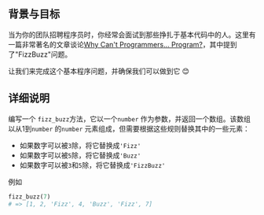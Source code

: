 <!-- Please put your translation here and with the same style in README.md -->
## 背景与目标

当为你的团队招聘程序员时，你经常会面试到那些挣扎于基本代码中的人。这里有一篇非常著名的文章谈论[Why Can't Programmers... Program?](http://blog.codinghorror.com/why-cant-programmers-program/)，其中提到了"FizzBuzz"问题。

让我们来完成这个基本程序问题，并确保我们可以做到它 😊

## 详细说明

编写一个 `fizz_buzz`方法，它以一个`number` 作为参数，并返回一个数组。该数组以从1到`number` 的`number` 元素组成，但需要根据这些规则替换其中的一些元素：

- 如果数字可以被`3`除，将它替换成`'Fizz'`
- 如果数字可以被`5`除，将它替换成`'Buzz'`
- 如果数字可以被`3`和`5`除，将它替换成`'FizzBuzz'`

例如

```ruby
fizz_buzz(7)
# => [1, 2, 'Fizz', 4, 'Buzz', 'Fizz', 7]
```
